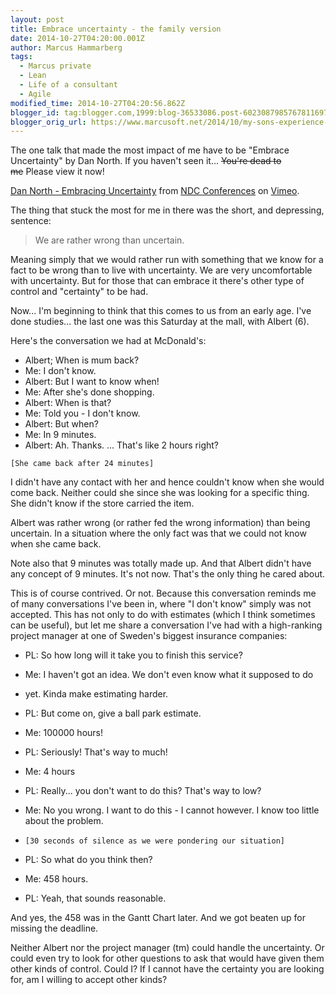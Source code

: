 ```yaml
---
layout: post
title: Embrace uncertainty - the family version
date: 2014-10-27T04:20:00.001Z
author: Marcus Hammarberg
tags:
  - Marcus private
  - Lean
  - Life of a consultant
  - Agile
modified_time: 2014-10-27T04:20:56.862Z
blogger_id: tag:blogger.com,1999:blog-36533086.post-6023087985767811697
blogger_orig_url: https://www.marcusoft.net/2014/10/my-sons-experience-reality.html
---
```


The one talk that made the most impact of me have to be "Embrace Uncertainty" by Dan North. If you haven't seen it... ~~You're dead to me~~ Please view it now!

[Dan North - Embracing Uncertainty](http://vimeo.com/43603453) from [NDC Conferences](http://vimeo.com/ndcoslo) on [Vimeo](https://vimeo.com/).

The thing that stuck the most for me in there was the short, and depressing, sentence:

> We are rather wrong than uncertain.

Meaning simply that we would rather run with something that we know for a fact to be wrong than to live with uncertainty. We are very uncomfortable with uncertainty. But for those that can embrace it there's other type of control and "certainty" to be had.

Now... I'm beginning to think that this comes to us from an early age. I've done studies... the last one was this Saturday at the mall, with Albert (6).

Here's the conversation we had at McDonald's:

- Albert; When is mum back?
- Me: I don't know.
- Albert: But I want to know when!
- Me: After she's done shopping.
- Albert: When is that?
- Me: Told you - I don't know.
- Albert: But when?
- Me: In 9 minutes.
- Albert: Ah. Thanks. ... That's like 2 hours right?

`[She came back after 24 minutes]`

I didn't have any contact with her and hence couldn't know when she would come back. Neither could she since she was looking for a specific thing. She didn't know if the store carried the item.

Albert was rather wrong (or rather fed the wrong information) than being uncertain. In a situation where the only fact was that we could not know when she came back.

Note also that 9 minutes was totally made up. And that Albert didn't have any concept of 9 minutes. It's not now. That's the only thing he cared about.

This is of course contrived. Or not. Because this conversation reminds me of many conversations I've been in, where "I don't know" simply was not accepted. This has not only to do with estimates (which I think sometimes can be useful), but let me share a conversation I've had with a high-ranking project manager at one of Sweden's biggest insurance companies:

- PL: So how long will it take you to finish this service?
- Me: I haven't got an idea. We don't even know what it supposed to do
- yet. Kinda make estimating harder.
- PL: But come on, give a ball park estimate.
- Me: 100000 hours!
- PL: Seriously! That's way to much!
- Me: 4 hours
- PL: Really... you don't want to do this? That's way to low?
- Me: No you wrong. I want to do this - I cannot however. I know too little about the problem.

- `[30 seconds of silence as we were pondering our situation]`
- PL: So what do you think then?
- Me: 458 hours.
- PL: Yeah, that sounds reasonable.

And yes, the 458 was in the Gantt Chart later. And we got beaten up for missing the deadline.

Neither Albert nor the project manager (tm) could handle the uncertainty. Or could even try to look for other questions to ask that would have given them other kinds of control. Could I? If I cannot have the certainty you are looking for, am I willing to accept other kinds?
